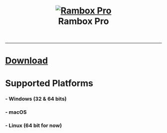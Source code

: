 <h1 align="center">
  <br>
  <a href="http://rambox.pro"><img src="https://rambox.pro/images/logo/256x256.png" alt="Rambox Pro"></a>
  <br>
  Rambox Pro
  <br>
  <br>
</h1>
<hr />

# [Download](https://github.com/ramboxapp/download/releases/latest)

# Supported Platforms

### - Windows (32 & 64 bits)
### - macOS
### - Linux (64 bit for now)
